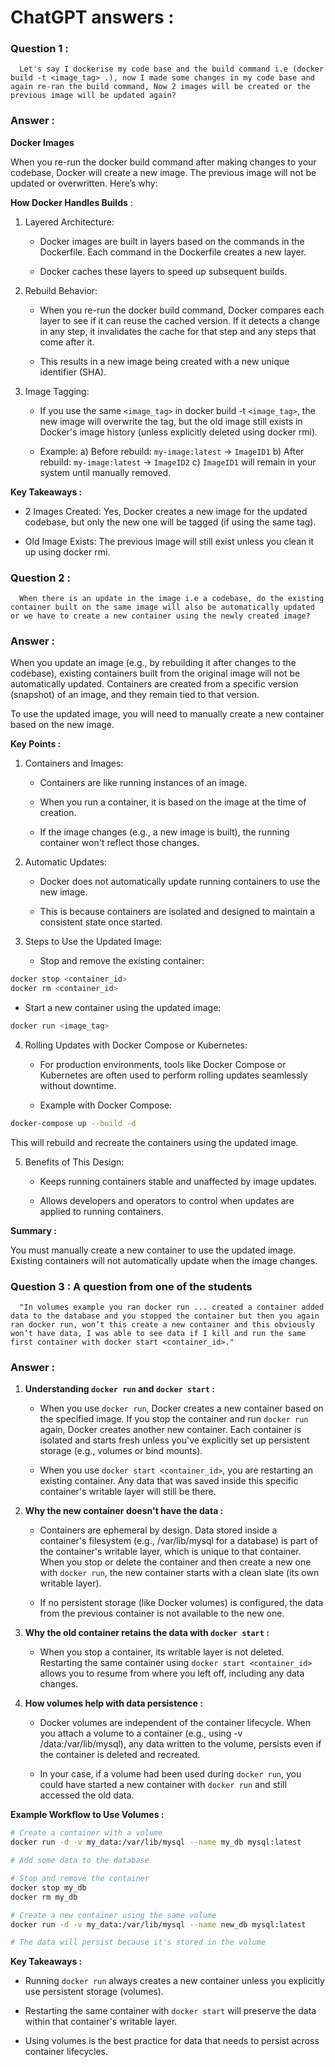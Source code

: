 # ChatGPT answers :

### Question 1 : 

      Let's say I dockerise my code base and the build command i.e (docker build -t <image_tag> .), now I made some changes in my code base and again re-ran the build command, Now 2 images will be created or the previous image will be updated again? 

### Answer : 

**Docker Images** 

When you re-run the docker build command after making changes to your codebase, Docker will create a new image. The previous image will not be updated or overwritten. Here’s why:

**How Docker Handles Builds** :

1. Layered Architecture:

    - Docker images are built in layers based on the commands in the Dockerfile. Each command in the Dockerfile creates a new layer.

   - Docker caches these layers to speed up subsequent builds.

2. Rebuild Behavior:

   - When you re-run the docker build command, Docker compares each layer to see if it can reuse the cached version. If it detects a change in any step, it invalidates the cache for that step and any steps that come after it.

   - This results in a new image being created with a new unique identifier (SHA).

3. Image Tagging:

   - If you use the same `<image_tag>` in docker build -t `<image_tag>`, the new image will overwrite the tag, but the old image still exists in Docker's image history (unless explicitly deleted using docker rmi).

   - Example:
    a) Before rebuild: `my-image:latest` -> `ImageID1`
    b) After rebuild: `my-image:latest` -> `ImageID2`
    c) `ImageID1` will remain in your system until manually removed.

**Key Takeaways :**

- 2 Images Created: Yes, Docker creates a new image for the updated codebase, but only the new one will be tagged (if using the same tag).

- Old Image Exists: The previous image will still exist unless you clean it up using docker rmi.

### Question 2 : 

      When there is an update in the image i.e a codebase, do the existing container built on the same image will also be automatically updated or we have to create a new container using the newly created image?

### Answer : 

When you update an image (e.g., by rebuilding it after changes to the codebase), existing containers built from the original image will not be automatically updated. Containers are created from a specific version (snapshot) of an image, and they remain tied to that version.

To use the updated image, you will need to manually create a new container based on the new image.

**Key Points :**

1. Containers and Images:

   - Containers are like running instances of an image.

   - When you run a container, it is based on the image at the time of creation.

   - If the image changes (e.g., a new image is built), the running container won't reflect those changes.

2. Automatic Updates:

   - Docker does not automatically update running containers to use the new image.

   - This is because containers are isolated and designed to maintain a consistent state once started.

3. Steps to Use the Updated Image:

   - Stop and remove the existing container:
```bash
docker stop <container_id>
docker rm <container_id>
```

   - Start a new container using the updated image:
```bash
docker run <image_tag>
```

4. Rolling Updates with Docker Compose or Kubernetes:

   - For production environments, tools like Docker Compose or Kubernetes are often used to perform rolling updates seamlessly without downtime.

   - Example with Docker Compose:
```bash
docker-compose up --build -d
```
This will rebuild and recreate the containers using the updated image.

5. Benefits of This Design:

   - Keeps running containers stable and unaffected by image updates.

   - Allows developers and operators to control when updates are applied to running containers.

**Summary :**

You must manually create a new container to use the updated image. Existing containers will not automatically update when the image changes.

### Question 3 : A question from one of the students

      "In volumes example you ran docker run ... created a container added data to the database and you stopped the container but then you again ran docker run, won’t this create a new container and this obviously won’t have data, I was able to see data if I kill and run the same first container with docker start <container_id>."

### Answer : 

1. **Understanding `docker run` and `docker start` :**

   - When you use `docker run`, Docker creates a new container based on the specified image. If you stop the container and run `docker run` again, Docker creates another new container. Each container is isolated and starts fresh unless you've explicitly set up persistent storage (e.g., volumes or bind mounts).

   - When you use `docker start <container_id>`, you are restarting an existing container. Any data that was saved inside this specific container's writable layer will still be there.

2. **Why the new container doesn't have the data :**

   - Containers are ephemeral by design. Data stored inside a container's filesystem (e.g., /var/lib/mysql for a database) is part of the container's writable layer, which is unique to that container. When you stop or delete the container and then create a new one with `docker run`, the new container starts with a clean slate (its own writable layer).

   - If no persistent storage (like Docker volumes) is configured, the data from the previous container is not available to the new one.

3. **Why the old container retains the data with `docker start` :**

   - When you stop a container, its writable layer is not deleted. Restarting the same container using `docker start <container_id>` allows you to resume from where you left off, including any data changes.

4. **How volumes help with data persistence :**

   - Docker volumes are independent of the container lifecycle. When you attach a volume to a container (e.g., using -v /data:/var/lib/mysql), any data written to the volume, persists even if the container is deleted and recreated.

   - In your case, if a volume had been used during `docker run`, you could have started a new container with `docker run` and still accessed the old data.

**Example Workflow to Use Volumes :**

```bash
# Create a container with a volume
docker run -d -v my_data:/var/lib/mysql --name my_db mysql:latest

# Add some data to the database

# Stop and remove the container
docker stop my_db
docker rm my_db

# Create a new container using the same volume
docker run -d -v my_data:/var/lib/mysql --name new_db mysql:latest

# The data will persist because it's stored in the volume
```

**Key Takeaways :**

- Running `docker run` always creates a new container unless you explicitly use persistent storage (volumes).

- Restarting the same container with `docker start` will preserve the data within that container's writable layer.

- Using volumes is the best practice for data that needs to persist across container lifecycles.